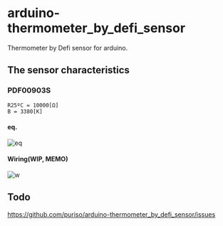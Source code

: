 # arduino-thermometer_by_defi_sensor
Thermometer by Defi sensor for arduino.

## The sensor characteristics
### PDF00903S

```
R25ºC = 10000[Ω]
B = 3380[K]
```

#### eq.
![eq](https://user-images.githubusercontent.com/11486268/62881604-2025a880-bd6b-11e9-86f2-68b08cad765c.png)

#### Wiring(WIP, MEMO)
![w](https://user-images.githubusercontent.com/11486268/63653493-70a7f780-c7a8-11e9-8760-64afc0fed03c.jpg)

## Todo
https://github.com/puriso/arduino-thermometer_by_defi_sensor/issues

